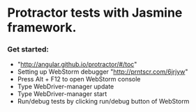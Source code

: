 # Protractor tests with Jasmine framework.

### Get started:
* "http://angular.github.io/protractor/#/toc"
* Setting up WebStorm debugger "http://prntscr.com/6jrjyw"
* Press Alt + F12 to open WebStorm console
* Type WebDriver-manager update
* Type WebDriver-manager start
* Run/debug tests by clicking run/debug button of WebStorm